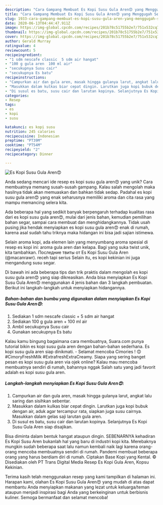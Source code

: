 ```yaml
---
description: "Cara Gampang Membuat Es Kopi Susu Gula Aren😍 yang Menggugah Selera"
title: "Cara Gampang Membuat Es Kopi Susu Gula Aren😍 yang Menggugah Selera"
slug: 1933-cara-gampang-membuat-es-kopi-susu-gula-aren-yang-menggugah-selera
date: 2020-06-13T04:44:47.911Z
image: https://img-global.cpcdn.com/recipes/201b78c51755b2e7/751x532cq70/es-kopi-susu-gula-aren😍-foto-resep-utama.jpg
thumbnail: https://img-global.cpcdn.com/recipes/201b78c51755b2e7/751x532cq70/es-kopi-susu-gula-aren😍-foto-resep-utama.jpg
cover: https://img-global.cpcdn.com/recipes/201b78c51755b2e7/751x532cq70/es-kopi-susu-gula-aren😍-foto-resep-utama.jpg
author: Gerald Murray
ratingvalue: 4
reviewcount: 5
recipeingredient:
- "1 sdm nescafe classic  5 sdm air hangat"
- "100 g gula aren  100 ml air"
- "secukupnya Susu cair"
- "secukupnya Es batu"
recipeinstructions:
- "Campurkan air dan gula aren, masak hingga gulanya larut, angkat lalu saring dan sisihkan sebentar."
- "Masukkan dalam kulkas biar cepat dingin. Larutkan juga kopi bubuk dengan air, aduk agar tercampur rata, siapkan juga susu cairnya. Masukkan dalam gelas saji larutan gula aren."
- "Di susul es batu, susu cair dan larutan kopinya. Selanjutnya Es Kopi Susu Gula Aren siap disajikan."
categories:
- Resep
tags:
- es
- kopi
- susu

katakunci: es kopi susu 
nutrition: 245 calories
recipecuisine: Indonesian
preptime: "PT39M"
cooktime: "PT54M"
recipeyield: "2"
recipecategory: Dinner

---
```



![Es Kopi Susu Gula Aren😍](https://img-global.cpcdn.com/recipes/201b78c51755b2e7/751x532cq70/es-kopi-susu-gula-aren😍-foto-resep-utama.jpg)

Anda sedang mencari ide resep es kopi susu gula aren😍 yang unik? Cara membuatnya memang susah-susah gampang. Kalau salah mengolah maka hasilnya tidak akan memuaskan dan bahkan tidak sedap. Padahal es kopi susu gula aren😍 yang enak seharusnya memiliki aroma dan cita rasa yang mampu memancing selera kita.

Ada beberapa hal yang sedikit banyak berpengaruh terhadap kualitas rasa dari es kopi susu gula aren😍, mulai dari jenis bahan, kemudian pemilihan bahan segar, sampai cara membuat dan menghidangkannya. Tidak usah pusing jika hendak menyiapkan es kopi susu gula aren😍 enak di rumah, karena asal sudah tahu triknya maka hidangan ini bisa jadi sajian istimewa.

Selain aroma kopi, ada elemen lain yang menyumbang aroma spesial di resep es kopi ini: aroma gula aren dan kelapa. Bagi yang suka twist unik, kita tambahkan. Последние твиты от Es Kopi Susu Gula Aren (@macanrawr). receh tapi serius Selain itu, es kopi kekinian ini juga mengandung susu segar.


Di bawah ini ada beberapa tips dan trik praktis dalam mengolah es kopi susu gula aren😍 yang siap dikreasikan. Anda bisa menyiapkan Es Kopi Susu Gula Aren😍 menggunakan 4 jenis bahan dan 3 langkah pembuatan. Berikut ini langkah-langkah untuk menyiapkan hidangannya.

<!--inarticleads1-->

##### Bahan-bahan dan bumbu yang digunakan dalam menyiapkan Es Kopi Susu Gula Aren😍:

1. Sediakan 1 sdm nescafe classic + 5 sdm air hangat
1. Sediakan 100 g gula aren + 100 ml air
1. Ambil secukupnya Susu cair
1. Gunakan secukupnya Es batu


Kalau kamu bingung bagaimana cara membuatnya, Suara.com punya tutorial bikin es kopi susu gula aren dengan bahan-bahan sederhana. Es kopi susu gula aren siap dinikmati. - Selamat mencoba Cimories ! 😊 #CimoryFreshMilk #ExtrafreshExtraCreamy. Siapa yang sering banget pesan es kopi susu gula aren via ojek online? Kalau mau mencoba membuatnya sendiri di rumah, bahannya nggak Salah satu yang jadi favorit adalah es kopi susu gula aren. 

<!--inarticleads2-->

##### Langkah-langkah menyiapkan Es Kopi Susu Gula Aren😍:

1. Campurkan air dan gula aren, masak hingga gulanya larut, angkat lalu saring dan sisihkan sebentar.
1. Masukkan dalam kulkas biar cepat dingin. Larutkan juga kopi bubuk dengan air, aduk agar tercampur rata, siapkan juga susu cairnya. Masukkan dalam gelas saji larutan gula aren.
1. Di susul es batu, susu cair dan larutan kopinya. Selanjutnya Es Kopi Susu Gula Aren siap disajikan.


Bisa diminta dalam bentuk hangat ataupun dingin. SEBENARNYA kehadiran Es Kopi Susu Aren bukanlah hal yang baru di industri kopi kita. Merebaknya mungkin sudah beberapa saat lalu namun kembali naik lagi karena orang-orang mencoba membuatnya sendiri di rumah. Pandemi membuat beberapa orang yang harus berdiam diri di rumah. Ciptakan Base Kopi yang Kental. © Disediakan oleh PT Trans Digital Media Resep Es Kopi Gula Aren, Kopsu Kekinian. 

Terima kasih telah menggunakan resep yang kami tampilkan di halaman ini. Harapan kami, olahan Es Kopi Susu Gula Aren😍 yang mudah di atas dapat membantu Anda menyiapkan makanan yang lezat untuk keluarga/teman ataupun menjadi inspirasi bagi Anda yang berkeinginan untuk berbisnis kuliner. Semoga bermanfaat dan selamat mencoba!
